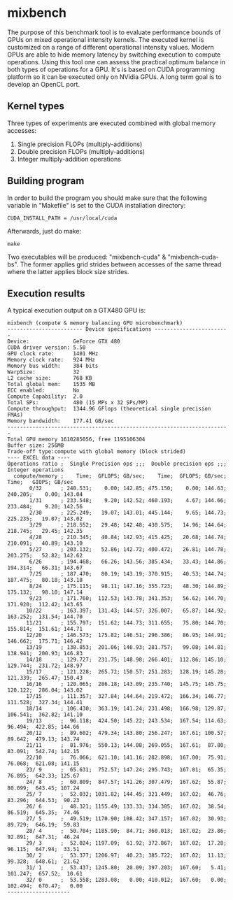 # mixbench
The purpose of this benchmark tool is to evaluate performance bounds of GPUs on mixed operational intensity kernels. The executed kernel is customized on a range of different operational intensity values. Modern GPUs are able to hide memory latency by switching execution to compute operations. Using this tool one can assess the practical optimum balance in both types of operations for a GPU. It's is based on CUDA programming platform so it can be executed only on NVidia GPUs. A long term goal is to develop an OpenCL port.

Kernel types
--------------

Three types of experiments are executed combined with global memory accesses:

1. Single precision FLOPs (multiply-additions)
2. Double precision FLOPs (multiply-additions)
3. Integer multiply-addition operations

Building program
--------------

In order to build the program you should make sure that the following variable in "Makefile" is set to the CUDA installation directory:

```
CUDA_INSTALL_PATH = /usr/local/cuda
```

Afterwards, just do make:

```
make
```

Two executables will be produced: "mixbench-cuda" & "mixbench-cuda-bs". The former applies grid strides between accesses of the same thread where the latter applies block size strides.

Execution results
--------------

A typical execution output on a GTX480 GPU is:
```
mixbench (compute & memory balancing GPU microbenchmark)
------------------------ Device specifications ------------------------
Device:              GeForce GTX 480
CUDA driver version: 5.50
GPU clock rate:      1401 MHz
Memory clock rate:   924 MHz
Memory bus width:    384 bits
WarpSize:            32
L2 cache size:       768 KB
Total global mem:    1535 MB
ECC enabled:         No
Compute Capability:  2.0
Total SPs:           480 (15 MPs x 32 SPs/MP)
Compute throughput:  1344.96 GFlops (theoretical single precision FMAs)
Memory bandwidth:    177.41 GB/sec
-----------------------------------------------------------------------
Total GPU memory 1610285056, free 1195106304
Buffer size: 256MB
Trade-off type:compute with global memory (block strided)
---- EXCEL data ----
Operations ratio ;  Single Precision ops ;;;  Double precision ops ;;;    Integer operations   
  compute/memory ;    Time;  GFLOPS; GB/sec;    Time;  GFLOPS; GB/sec;    Time;   GIOPS; GB/sec
       0/32      ; 240.531;    0.00; 142.85; 475.150;    0.00; 144.63; 240.205;    0.00; 143.04
       1/31      ; 233.548;    9.20; 142.52; 460.193;    4.67; 144.66; 233.484;    9.20; 142.56
       2/30      ; 225.249;   19.07; 143.01; 445.144;    9.65; 144.73; 225.235;   19.07; 143.02
       3/29      ; 218.552;   29.48; 142.48; 430.575;   14.96; 144.64; 218.745;   29.45; 142.35
       4/28      ; 210.345;   40.84; 142.93; 415.425;   20.68; 144.74; 210.091;   40.89; 143.10
       5/27      ; 203.132;   52.86; 142.72; 400.472;   26.81; 144.78; 203.275;   52.82; 142.62
       6/26      ; 194.468;   66.26; 143.56; 385.434;   33.43; 144.86; 194.314;   66.31; 143.67
       7/25      ; 187.470;   80.19; 143.19; 370.915;   40.53; 144.74; 187.475;   80.18; 143.18
       8/24      ; 175.115;   98.11; 147.16; 355.723;   48.30; 144.89; 175.132;   98.10; 147.14
       9/23      ; 171.760;  112.53; 143.78; 341.353;   56.62; 144.70; 171.920;  112.42; 143.65
      10/22      ; 163.397;  131.43; 144.57; 326.007;   65.87; 144.92; 163.252;  131.54; 144.70
      11/21      ; 155.797;  151.62; 144.73; 311.655;   75.80; 144.70; 155.814;  151.61; 144.71
      12/20      ; 146.573;  175.82; 146.51; 296.386;   86.95; 144.91; 146.662;  175.71; 146.42
      13/19      ; 138.853;  201.06; 146.93; 281.757;   99.08; 144.81; 138.941;  200.93; 146.83
      14/18      ; 129.727;  231.75; 148.98; 266.401;  112.86; 145.10; 129.744;  231.72; 148.97
      15/17      ; 121.228;  265.72; 150.57; 251.283;  128.19; 145.28; 121.339;  265.47; 150.43
      16/16      ; 120.065;  286.18; 143.09; 235.740;  145.75; 145.75; 120.122;  286.04; 143.02
      17/15      ; 111.357;  327.84; 144.64; 219.472;  166.34; 146.77; 111.528;  327.34; 144.41
      18/14      ; 106.430;  363.19; 141.24; 231.498;  166.98; 129.87; 106.541;  362.82; 141.10
      19/13      ;  96.118;  424.50; 145.22; 243.534;  167.54; 114.63;  96.494;  422.85; 144.66
      20/12      ;  89.602;  479.34; 143.80; 256.247;  167.61; 100.57;  89.642;  479.13; 143.74
      21/11      ;  81.976;  550.13; 144.08; 269.055;  167.61;  87.80;  83.091;  542.74; 142.15
      22/10      ;  76.066;  621.10; 141.16; 282.898;  167.00;  75.91;  76.068;  621.08; 141.15
      23/ 9      ;  65.631;  752.57; 147.24; 295.743;  167.01;  65.35;  76.895;  642.33; 125.67
      24/ 8      ;  60.809;  847.57; 141.26; 307.479;  167.62;  55.87;  80.099;  643.45; 107.24
      25/ 7      ;  52.032; 1031.82; 144.45; 321.449;  167.02;  46.76;  83.296;  644.53;  90.23
      26/ 6      ;  48.321; 1155.49; 133.33; 334.305;  167.02;  38.54;  86.519;  645.35;  74.46
      27/ 5      ;  49.519; 1170.90; 108.42; 347.157;  167.02;  30.93;  89.729;  646.19;  59.83
      28/ 4      ;  50.704; 1185.90;  84.71; 360.013;  167.02;  23.86;  92.891;  647.31;  46.24
      29/ 3      ;  52.024; 1197.09;  61.92; 372.867;  167.02;  17.28;  96.115;  647.94;  33.51
      30/ 2      ;  53.377; 1206.97;  40.23; 385.722;  167.02;  11.13;  99.328;  648.61;  21.62
      31/ 1      ;  53.437; 1245.80;  20.09; 397.203;  167.60;   5.41; 101.247;  657.52;  10.61
      32/ 0      ;  53.558; 1283.08;   0.00; 410.012;  167.60;   0.00; 102.494;  670.47;   0.00
--------------------
```
